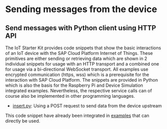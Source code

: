 # Sending messages from the device

## Send messages with Python client using HTTP API

The IoT Starter Kit provides code snippets that show the basic interactions of an IoT device with the SAP Cloud Platform Internet of Things. These primitives are either sending or
retrieving data which are shown in 2 individual snippets for usage with an HTTP transport and a combined one for usage via a bi-directional WebSocket
transport. All examples use encrypted communication (https, wss) which is a prerequisite for the interaction with SAP Cloud Platform. The snippets are provided in Python
which is also the basis for the Raspberry Pi and Device Simulation integrated examples. Nevertheless, the respective service calls can of course also be
implemented in other programming languages.

* [insert.py](../../../../code-snippets/python/hcp-iot-services/https/insert.py): Using a POST request to send data from the device upstream

This code snippet have already been integrated in [examples](../../../../examples/python) that can directly be used.